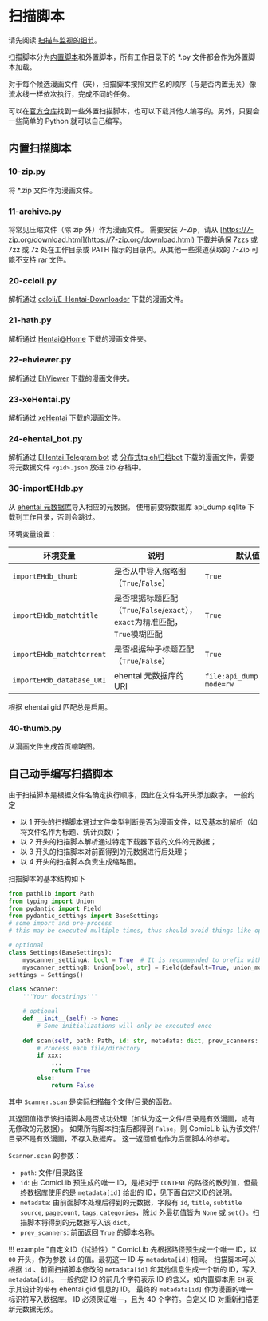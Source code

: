 # 扫描脚本

请先阅读 [扫描与监视的细节](scan&watch.md)。

扫描脚本分为[内置脚本](https://github.com/ComicLib/comiclib/tree/master/comiclib/scanner)和外置脚本，所有工作目录下的 *.py 文件都会作为外置脚本加载。

对于每个候选漫画文件（夹），扫描脚本按照文件名的顺序（与是否内置无关）像流水线一样依次执行，完成不同的任务。

可以在[官方仓库](https://github.com/ComicLib/scanner)找到一些外置扫描脚本，也可以下载其他人编写的。另外，只要会一些简单的 Python 就可以自己编写。

## 内置扫描脚本

### 10-zip.py

将 *.zip 文件作为漫画文件。

### 11-archive.py

将常见压缩文件（除 zip 外）作为漫画文件。
需要安装 7-Zip，请从 [https://7-zip.org/download.html](https://7-zip.org/download.html) 下载并确保 7zzs 或 7zz 或 7z 处在工作目录或 PATH 指示的目录内。从其他一些渠道获取的 7-Zip 可能不支持 rar 文件。

### 20-ccloli.py

解析通过 [ccloli/E-Hentai-Downloader](https://github.com/ccloli/E-Hentai-Downloader) 下载的漫画文件。

### 21-hath.py

解析通过 [Hentai@Home](https://ehwiki.org/wiki/Hentai@Home#H.40H_Downloader) 下载的漫画文件夹。

### 22-ehviewer.py

解析通过 [EhViewer](https://github.com/seven332/EhViewer) 下载的漫画文件夹。

### 23-xeHentai.py

解析通过 [xeHentai](https://github.com/fffonion/xeHentai) 下载的漫画文件。

### 24-ehentai_bot.py

解析通过 [EHentai Telegram bot](https://github.com/z-mio/ehentai_bot) 或 [分布式tg eh归档bot](https://github.com/mhdy2233/tg-eh-distributed-arc-bot) 下载的漫画文件，需要将元数据文件 `<gid>.json` 放进 zip 存档中。

### 30-importEHdb.py

从 [ehentai 元数据库](https://sukebei.nyaa.si/user/gipaf23445)导入相应的元数据。
使用前要将数据库 api_dump.sqlite 下载到工作目录，否则会跳过。

环境变量设置：

| 环境变量 | 说明 | 默认值 |
| ------- | ---- | ----- |
| `importEHdb_thumb` | 是否从中导入缩略图（`True`/`False`）| `True` |
| `importEHdb_matchtitle` | 是否根据标题匹配（`True`/`False`/`exact`），`exact`为精准匹配，`True`模糊匹配 | `True` |
| `importEHdb_matchtorrent` | 是否根据种子标题匹配（`True`/`False`）| `True` |
| `importEHdb_database_URI` | ehentai 元数据库的 [URI](https://www.sqlite.org/uri.html) | `file:api_dump.sqlite?mode=rw` |

根据 ehentai gid 匹配总是启用。

### 40-thumb.py

从漫画文件生成首页缩略图。

## 自己动手编写扫描脚本

由于扫描脚本是根据文件名确定执行顺序，因此在文件名开头添加数字。
一般约定

* 以 1 开头的扫描脚本通过文件类型判断是否为漫画文件，以及基本的解析（如将文件名作为标题、统计页数）；
* 以 2 开头的扫描脚本解析通过特定下载器下载的文件的元数据；
* 以 3 开头的扫描脚本对前面得到的元数据进行后处理；
* 以 4 开头的扫描脚本负责生成缩略图。

扫描脚本的基本结构如下
``` python
from pathlib import Path
from typing import Union
from pydantic import Field
from pydantic_settings import BaseSettings
# some import and pre-process
# this may be executed multiple times, thus should avoid things like opening files

# optional
class Settings(BaseSettings):
    myscanner_settingA: bool = True  # It is recommended to prefix with the scanner name
    myscanner_settingB: Union[bool, str] = Field(default=True, union_mode='left_to_right')
settings = Settings()

class Scanner:
    '''Your docstrings'''

    # optional
    def __init__(self) -> None:
        # Some initializations will only be executed once
    
    def scan(self, path: Path, id: str, metadata: dict, prev_scanners: list[str]) -> bool:
        # Process each file/directory
        if xxx:
            ...
            return True
        else:
            return False
```
其中 `Scanner.scan` 是实际扫描每个文件/目录的函数。

其返回值指示该扫描脚本是否成功处理（如认为这一文件/目录是有效漫画，或有无修改的元数据）。
如果所有脚本扫描后都得到 `False`，则 ComicLib 认为该文件/目录不是有效漫画，不存入数据库。
这一返回值也作为后面脚本的参考。

`Scanner.scan` 的参数：

* `path`: 文件/目录路径
* `id`: 由 ComicLib 预生成的唯一 ID，是相对于 `CONTENT` 的路径的散列值，但最终数据库使用的是 `metadata[id]` 给出的 ID，见下面自定义ID的说明。
* `metadata`: 由前面脚本处理后得到的元数据，字段有 `id`, `title`, `subtitle` `source`, `pagecount`, `tags`, `categories`，除`id` 外最初值皆为 `None` 或 `set()`。扫描脚本将得到的元数据写入该 `dict`。
* `prev_scanners`: 前面返回 `True` 的脚本名称。

!!! example "自定义ID（试验性）"
    ComicLib 先根据路径预生成一个唯一 ID，以 `00` 开头，作为参数 `id` 的值。最初这一 ID 与 `metadata[id]` 相同。
    扫描脚本可以根据 `id` 、前面扫描脚本修改的 `metadata[id]` 和其他信息生成一个新的 ID，写入 `metadata[id]`。
    一般约定 ID 的前几个字符表示 ID 的含义，如内置脚本用 `EH` 表示其设计的带有 ehentai gid 信息的 ID。
    最终的 `metadata[id]` 作为漫画的唯一标识符写入数据库。
    ID 必须保证唯一，且为 40 个字符。自定义 ID 对重新扫描更新元数据无效。
